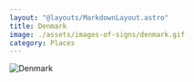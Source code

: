 ```yaml
---
layout: "@layouts/MarkdownLayout.astro"
title: Denmark
image: ./assets/images-of-signs/denmark.gif
category: Places
---
```


![Denmark](@signs/denmark.gif)
